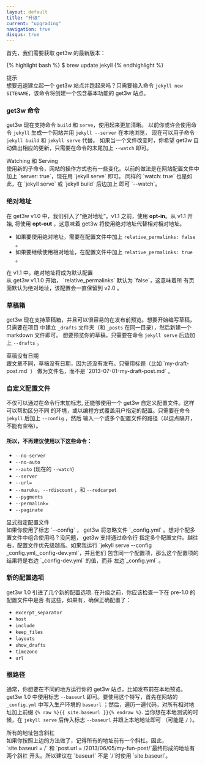 ```yaml
---
layout: default
title: "升级"
current: "upgrading"
navigation: true
disqus: true
---
```


首先，我们需要获取 get3w 的最新版本：

{% highlight bash %}
$ brew update jekyll
{% endhighlight %}

<div class="ct-alert ct-my-lg ct-left --info">
  <div class="inner">
    <i class="fa fa-info-circle ct-color-yellow-a200"></i>
    <div class="content">
      <span class="ct-h6">提示</span><br>
      想要迅速建立起一个 get3w 站点并跑起来吗？只需要输入命令
     <code>jekyll new SITENAME</code>，该命令将创建一个包含基本功能的 get3w 站点。
    </div>
  </div>
</div>

### get3w 命令

get3w 现在支持命令 `build` 和 `serve`，使用起来更加清晰。
以前你或许会使用命令 `jekyll` 生成一个网站并用 `jekyll --server` 在本地浏览，
现在可以用子命令 `jekyll build` 和 `jekyll serve` 代替。
如果当一个文件改变时，你希望 get3w 自动做出相应的更新，只需要在命令的末尾加上 `--watch` 即可。

<div class="ct-alert ct-my-lg ct-left --info">
  <div class="inner">
    <i class="fa fa-info-circle ct-color-yellow-a200"></i>
    <div class="content">
      <span class="ct-h6">Watching 和 Serving</span><br>
      使用新的子命令，网站的操作方式也有一些变化。以前的做法是在网站配置文件中加上
     `server: true`，现在用 `jekyll serve` 即可。 同样的 `watch: true` 也是如此，在
     `jekyll serve` 或 `jekyll build` 后边加上 即可 `&#45;&#45;watch`。
    </div>
  </div>
</div>

### 绝对地址

在 get3w v1.0 中，我们引入了“绝对地址”。v1.1 之前，使用 **opt-in**。从 v1.1 开始,
将使用 **opt-out** ，这意味着 get3w 将使用绝对地址代替相对相对地址。

* 如果要使用绝对地址，需要在配置文件中加上 `relative_permalinks: false` 。
* 如果要继续使用相对地址，在配置文件中加上 `relative_permalinks: true` 。

<div class="ct-alert ct-my-lg ct-left --warning" id="absolute-permalinks-warning">
  <div class="inner">
    <i class="fa fa-info-circle ct-color-yellow-a200"></i>
    <div class="content">
      <span class="ct-h6">在 v1.1 中，绝对地址将成为默认配置</span><br>
      从 get3w v1.1.0 开始， `relative_permalinks` 默认为 `false`，这意味着所
      有页面默认为绝对地址，该配置会一直保留到 v2.0 。
    </div>
  </div>
</div>

### 草稿箱

get3w 现在支持草稿箱，并且可以很容易的在发布前预览。想要开始编写草稿，只需要在项目
中建立 `_drafts` 文件夹（和 `_posts` 在同一目录），然后新建一个 markdown 文件即可。
想要预览你的草稿，只需要在命令 `jekyll serve` 后边加上 `--drafts` 。

<div class="ct-alert ct-my-lg ct-left --info">
  <div class="inner">
    <i class="fa fa-info-circle ct-color-yellow-a200"></i>
    <div class="content">
      <span class="ct-h6">草稿没有日期</span><br>
      跟文章不同，草稿没有日期，因为还没有发布。只需用标题（比如 `my-draft-post.md` ）
      做为文件名，而不是 `2013-07-01-my-draft-post.md` 。
    </div>
  </div>
</div>

### 自定义配置文件

不仅可以通过在命令行末加标志, 还能够使用一个 get3w 自定义配置文件。这样可以帮助区分不同
的环境，或以编程方式覆盖用户指定的配置。只需要在命令 `jekyll` 后加上 `--config` ，然后
输入一个或多个配置文件的路径（以逗点隔开，不能有空格）。

#### 所以，不再建议使用以下这些命令：

* `--no-server`
* `--no-auto`
* `--auto` (现在的 `--watch`)
* `--server`
* `--url=`
* `--maruku`，`--rdiscount` ，和 `--redcarpet`
* `--pygments`
* `--permalink=`
* `--paginate`

<div class="ct-alert ct-my-lg ct-left --info">
  <div class="inner">
    <i class="fa fa-info-circle ct-color-yellow-a200"></i>
    <div class="content">
      <span class="ct-h6">显式指定配置文件</span><br>
      如果你使用了标志 `&#45;&#45;config` ， get3w 将忽略文件
        `&#95;config.yml` 。想对个配多置文件中组合使用吗？没问题， get3w 支持通过命令行
        指定多个配置文件。越往右，配置文件优先级越高。如果我运行
        `jekyll serve &#45;&#45;config &#95;config.yml,&#95;config-dev.yml`，并且他们
        包含同一个配置项，那么这个配置项的结果将是右边 `&#95;config-dev.yml` 的值，而非
        左边`&#95;config.yml` 。
    </div>
  </div>
</div>

### 新的配置选项

get3w 1.0 引进了几个新的配置选项. 在升级之前，你应该检查一下在 pre-1.0 的配置文件中是否
有这些，如果有，确保正确配置了：

* `excerpt_separator`
* `host`
* `include`
* `keep_files`
* `layouts`
* `show_drafts`
* `timezone`
* `url`

### 根路径

通常，你想要在不同的地方运行你的 get3w 站点，比如发布前在本地预览。get3w 1.0 中使用标志
 `--baseurl` 即可。要使用这个特写，首先在网站的 `_config.yml` 中写入生产环境的 `baseurl`
 ；然后，遍历一遍代码，对所有相对地址加上前缀 `{% raw %}{{ site.baseurl }}{% endraw %}`.
当你想在本地测试的时候，在 `jekyll serve` 后传入标志 `--baseurl` 并跟上本地地址即可
（可能是 `/` ）。


<div class="ct-alert ct-my-lg ct-left --warning">
  <div class="inner">
    <i class="fa fa-info ct-color-red"></i>
    <div class="content">
    <span class="ct-h6">所有的地址包含斜杠</span><br>
    如果你按照上边的方法做了，记得所有的地址前有一个斜杠。因此，
   `site.baseurl = /` 和 `post.url = /2013/06/05/my-fun-post/`最终形成的地址有两个斜杠
  开头。所以建议在  `baseurl` 不是 `/`时使用  `site.baseurl`。
    </div>
  </div>
</div>

